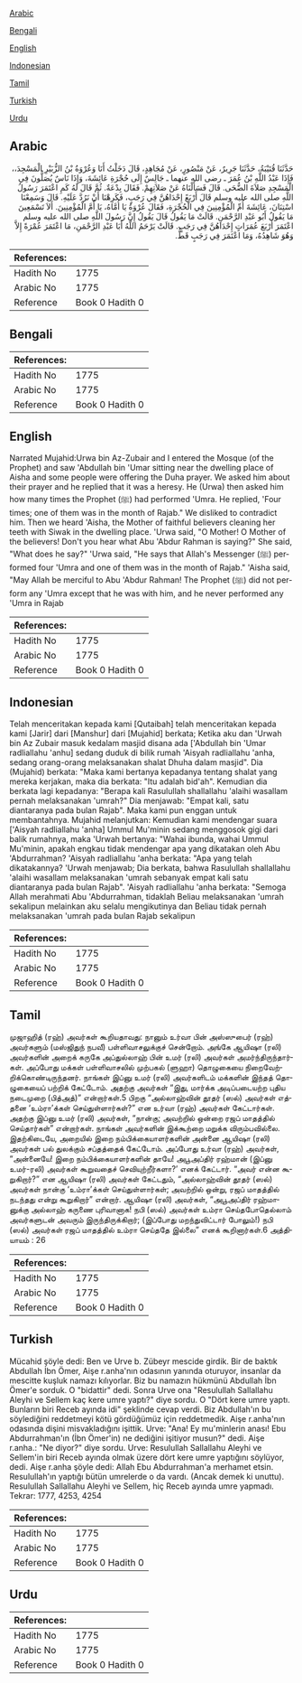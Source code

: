 [Arabic](#arabic)

[Bengali](#bengali)

[English](#english)

[Indonesian](#indonesian)

[Tamil](#tamil)

[Turkish](#turkish)

[Urdu](#urdu)

## Arabic


<div dir="rtl" lang="ar" style={{fontSize:'larger',backgroundColor:'#f8f9fa',padding:20}}>
حَدَّثَنَا قُتَيْبَةُ، حَدَّثَنَا جَرِيرٌ، عَنْ مَنْصُورٍ، عَنْ مُجَاهِدٍ، قَالَ دَخَلْتُ أَنَا وَعُرْوَةُ بْنُ الزُّبَيْرِ الْمَسْجِدَ،، فَإِذَا عَبْدُ اللَّهِ بْنُ عُمَرَ ـ رضى الله عنهما ـ جَالِسٌ إِلَى حُجْرَةِ عَائِشَةَ، وَإِذَا نَاسٌ يُصَلُّونَ فِي الْمَسْجِدِ صَلاَةَ الضُّحَى‏.‏ قَالَ فَسَأَلْنَاهُ عَنْ صَلاَتِهِمْ‏.‏ فَقَالَ بِدْعَةٌ‏.‏ ثُمَّ قَالَ لَهُ كَمِ اعْتَمَرَ رَسُولُ اللَّهِ صلى الله عليه وسلم قَالَ أَرْبَعً إِحْدَاهُنَّ فِي رَجَبٍ، فَكَرِهْنَا أَنْ نَرُدَّ عَلَيْهِ‏.‏ قَالَ وَسَمِعْنَا اسْتِنَانَ، عَائِشَةَ أُمِّ الْمُؤْمِنِينَ فِي الْحُجْرَةِ، فَقَالَ عُرْوَةُ يَا أُمَّاهُ، يَا أُمَّ الْمُؤْمِنِينَ‏.‏ أَلاَ تَسْمَعِينَ مَا يَقُولُ أَبُو عَبْدِ الرَّحْمَنِ‏.‏ قَالَتْ مَا يَقُولُ قَالَ يَقُولُ إِنَّ رَسُولَ اللَّهِ صلى الله عليه وسلم اعْتَمَرَ أَرْبَعَ عُمَرَاتٍ إِحْدَاهُنَّ فِي رَجَبٍ‏.‏ قَالَتْ يَرْحَمُ اللَّهُ أَبَا عَبْدِ الرَّحْمَنِ، مَا اعْتَمَرَ عُمْرَةً إِلاَّ وَهُوَ شَاهِدُهُ، وَمَا اعْتَمَرَ فِي رَجَبٍ قَطُّ‏.‏
</div>
<div style={{backgroundColor:'#f8f9fa',padding:20, marginBottom: 10}}><table> <thead> <tr> <th>References:</th> <th></th> </tr> </thead> <tbody><tr><td>Hadith No</td><td>1775</td></tr><tr><td>Arabic No</td><td>1775</td></tr><tr><td>Reference</td><td>Book 0 Hadith 0</td></tr></tbody></table></div>

## Bengali


<div dir="ltr" lang="bn" style={{fontSize:'larger',backgroundColor:'#f8f9fa',padding:20}}>

</div>
<div style={{backgroundColor:'#f8f9fa',padding:20, marginBottom: 10}}><table> <thead> <tr> <th>References:</th> <th></th> </tr> </thead> <tbody><tr><td>Hadith No</td><td>1775</td></tr><tr><td>Arabic No</td><td>1775</td></tr><tr><td>Reference</td><td>Book 0 Hadith 0</td></tr></tbody></table></div>

## English


<div dir="ltr" lang="en" style={{fontSize:'larger',backgroundColor:'#f8f9fa',padding:20}}>
Narrated Mujahid:Urwa bin Az-Zubair and I entered the Mosque (of the Prophet) and saw 'Abdullah bin 'Umar sitting near the dwelling place of Aisha and some people were offering the Duha prayer. We asked him about their prayer and he replied that it was a heresy. He (Urwa) then asked him how many times the Prophet (ﷺ) had performed 'Umra. He replied, 'Four times; one of them was in the month of Rajab." We disliked to contradict him. Then we heard 'Aisha, the Mother of faithful believers cleaning her teeth with Siwak in the dwelling place. 'Urwa said, "O Mother! O Mother of the believers! Don't you hear what Abu 'Abdur Rahman is saying?" She said, "What does he say?" 'Urwa said, "He says that Allah's Messenger (ﷺ) performed four 'Umra and one of them was in the month of Rajab." 'Aisha said, "May Allah be merciful to Abu 'Abdur Rahman! The Prophet (ﷺ) did not perform any 'Umra except that he was with him, and he never performed any 'Umra in Rajab
</div>
<div style={{backgroundColor:'#f8f9fa',padding:20, marginBottom: 10}}><table> <thead> <tr> <th>References:</th> <th></th> </tr> </thead> <tbody><tr><td>Hadith No</td><td>1775</td></tr><tr><td>Arabic No</td><td>1775</td></tr><tr><td>Reference</td><td>Book 0 Hadith 0</td></tr></tbody></table></div>

## Indonesian


<div dir="ltr" lang="id" style={{fontSize:'larger',backgroundColor:'#f8f9fa',padding:20}}>
Telah menceritakan kepada kami [Qutaibah] telah menceritakan kepada kami [Jarir] dari [Manshur] dari [Mujahid] berkata; Ketika aku dan 'Urwah bin Az Zubair masuk kedalam masjid disana ada ['Abdullah bin 'Umar radliallahu 'anhu] sedang duduk di bilik rumah 'Aisyah radliallahu 'anha, sedang orang-orang melaksanakan shalat Dhuha dalam masjid". Dia (Mujahid) berkata: "Maka kami bertanya kepadanya tentang shalat yang mereka kerjakan, maka dia berkata: "Itu adalah bid'ah". Kemudian dia berkata lagi kepadanya: "Berapa kali Rasulullah shallallahu 'alaihi wasallam pernah melaksanakan 'umrah?" Dia menjawab: "Empat kali, satu diantaranya pada bulan Rajab". Maka kami pun enggan untuk membantahnya. Mujahid melanjutkan: Kemudian kami mendengar suara ['Aisyah radliallahu 'anha] Ummul Mu'minin sedang menggosok gigi dari balik rumahnya, maka 'Urwah bertanya: "Wahai ibunda, wahai Ummul Mu'minin, apakah engkau tidak mendengar apa yang dikatakan oleh Abu 'Abdurrahman? 'Aisyah radliallahu 'anha berkata: "Apa yang telah dikatakannya? 'Urwah menjawab; Dia berkata, bahwa Rasulullah shallallahu 'alaihi wasallam melaksanakan 'umrah sebanyak empat kali satu diantaranya pada bulan Rajab". 'Aisyah radliallahu 'anha berkata: "Semoga Allah merahmati Abu 'Abdurrahman, tidaklah Beliau melaksanakan 'umrah sekalipun melainkan aku selalu mengikutinya dan Beliau tidak pernah melaksanakan 'umrah pada bulan Rajab sekalipun
</div>
<div style={{backgroundColor:'#f8f9fa',padding:20, marginBottom: 10}}><table> <thead> <tr> <th>References:</th> <th></th> </tr> </thead> <tbody><tr><td>Hadith No</td><td>1775</td></tr><tr><td>Arabic No</td><td>1775</td></tr><tr><td>Reference</td><td>Book 0 Hadith 0</td></tr></tbody></table></div>

## Tamil


<div dir="ltr" lang="ta" style={{fontSize:'larger',backgroundColor:'#f8f9fa',padding:20}}>
முஜாஹித் (ரஹ்) அவர்கள் கூறியதாவது: நானும் உர்வா பின் அஸ்ஸுபைர் (ரஹ்) அவர்களும் (மஸ்ஜிதுந் நபவீ) பள்ளிவாசலுக்குச் சென்றோம். அங்கே ஆயிஷா (ரலி) அவர்களின் அறைக் கருகே அப்துல்லாஹ் பின் உமர் (ரலி) அவர்கள் அமர்ந்திருந்தார்கள். அப்போது மக்கள் பள்ளிவாசலில் முற்பகல் (ளுஹா) தொழுகையை நிறைவேற்றிக்கொண்டிருந்தனர். நாங்கள் இப்னு உமர் (ரலி) அவர்களிடம் மக்களின் இந்தத் தொழுகையைப் பற்றிக் கேட்டோம். அதற்கு அவர்கள் “இது, மார்க்க அடிப்படையற்ற புதிய நடைமுறை (பித்அத்)” என்றார்கள்.5 பிறகு “அல்லாஹ்வின் தூதர் (ஸல்) அவர்கள் எத்தனை ‘உம்ரா’க்கள் செய்துள்ளார்கள்?” என உர்வா (ரஹ்) அவர்கள் கேட்டார்கள். அதற்கு இப்னு உமர் (ரலி) அவர்கள், “நான்கு; அவற்றில் ஒன்றை ரஜப் மாதத்தில் செய்தார்கள்” என்றார்கள். நாங்கள் அவர்களின் இக்கூற்றை மறுக்க விரும்பவில்லை. இதற்கிடையே, அறையில் இறை நம்பிக்கையாளர்களின் அன்னை ஆயிஷா (ரலி) அவர்கள் பல் துலக்கும் சப்தத்தைக் கேட்டோம். அப்போது உர்வா (ரஹ்) அவர்கள், “அன்னையே! இறை நம்பிக்கையாளர்களின் தாயே! அபூஅப்திர் ரஹ்மான் (இப்னு உமர்-ரலி) அவர்கள் கூறுவதைச் செவியுற்றீர்களா?’ எனக் கேட்டார். “அவர் என்ன கூறுகிறார்?” என ஆயிஷா (ரலி) அவர்கள் கேட்டதும், “அல்லாஹ்வின் தூதர் (ஸல்) அவர்கள் நான்கு ‘உம்ரா’க்கள் செய்துள்ளார்கள்; அவற்றில் ஒன்று, ரஜப் மாதத்தில் நடந்தது என்று கூறுகிறார்” என்றார். ஆயிஷா (ரலி) அவர்கள், “அபூஅப்திர் ரஹ்மானுக்கு அல்லாஹ் கருணை புரிவானாக! நபி (ஸல்) அவர்கள் உம்ரா செய்தபோதெல்லாம் அவர்களுடன் அவரும் இருந்திருக்கிறார்; (இப்போது மறந்துவிட்டார் போலும்!) நபி (ஸல்) அவர்கள் ரஜப் மாதத்தில் உம்ரா செய்ததே இல்லை” எனக் கூறினார்கள்.6 அத்தியாயம் : 26
</div>
<div style={{backgroundColor:'#f8f9fa',padding:20, marginBottom: 10}}><table> <thead> <tr> <th>References:</th> <th></th> </tr> </thead> <tbody><tr><td>Hadith No</td><td>1775</td></tr><tr><td>Arabic No</td><td>1775</td></tr><tr><td>Reference</td><td>Book 0 Hadith 0</td></tr></tbody></table></div>

## Turkish


<div dir="ltr" lang="tr" style={{fontSize:'larger',backgroundColor:'#f8f9fa',padding:20}}>
Mücahid şöyle dedi: Ben ve Urve b. Zübeyr mescide girdik. Bir de baktık Abdullah İbn Ömer, Aişe r.anha'nın odasının yanında oturuyor, insanlar da mescitte kuşluk namazı kılıyorlar. Biz bu namazın hükmünü Abdullah İbn Ömer'e sorduk. O "bidattir" dedi. Sonra Urve ona "Resulullah Sallallahu Aleyhi ve Sellem kaç kere umre yaptı?" diye sordu. O "Dört kere umre yaptı. Bunların biri Receb ayında idi" şeklinde cevap verdi. Biz Abdullah'ın bu söylediğini reddetmeyi kötü gördüğümüz için reddetmedik. Aişe r.anha'nın odasında dişini misvakladığını işittik. Urve: "Ana! Ey mu'minlerin anası! Ebu Abdurrahman'ın (İbn Ömer'in) ne dediğini işitiyor musun?" dedi. Aişe r.anha.: "Ne diyor?" diye sordu. Urve: Resulullah Sallallahu Aleyhi ve Sellem'in biri Receb ayında olmak üzere dört kere umre yaptığını söylüyor, dedi. Aişe r.anha şöyle dedi: Allah Ebu Abdurrahman'a merhamet etsin. Resulullah'ın yaptığı bütün umrelerde o da vardı. (Ancak demek ki unuttu). Resulullah Sallallahu Aleyhi ve Sellem, hiç Receb ayında umre yapmadı. Tekrar: 1777, 4253, 4254
</div>
<div style={{backgroundColor:'#f8f9fa',padding:20, marginBottom: 10}}><table> <thead> <tr> <th>References:</th> <th></th> </tr> </thead> <tbody><tr><td>Hadith No</td><td>1775</td></tr><tr><td>Arabic No</td><td>1775</td></tr><tr><td>Reference</td><td>Book 0 Hadith 0</td></tr></tbody></table></div>

## Urdu


<div dir="rtl" lang="ur" style={{fontSize:'larger',backgroundColor:'#f8f9fa',padding:20}}>

</div>
<div style={{backgroundColor:'#f8f9fa',padding:20, marginBottom: 10}}><table> <thead> <tr> <th>References:</th> <th></th> </tr> </thead> <tbody><tr><td>Hadith No</td><td>1775</td></tr><tr><td>Arabic No</td><td>1775</td></tr><tr><td>Reference</td><td>Book 0 Hadith 0</td></tr></tbody></table></div>